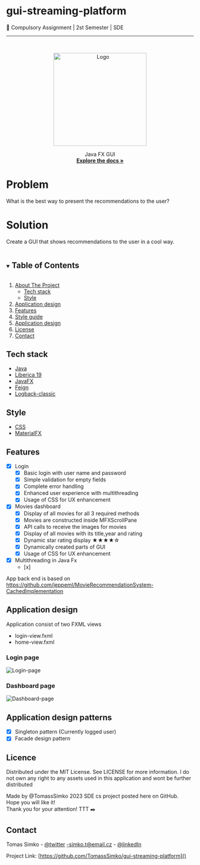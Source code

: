 <!-- PROJECT SHIELDS -->
<!--
*** I'm using markdown "reference style" links for readability.
*** Reference links are enclosed in brackets [ ] instead of parentheses ( ).
*** See the bottom of this document for the declaration of the reference variables
*** for contributors-url, forks-url, etc. This is an optional, concise syntax you may use.
*** https://www.markdownguide.org/basic-syntax/#reference-style-links
-->

# gui-streaming-platform

:school_satchel: Compulsory Assignment | 2st Semester | SDE

---

<!-- PROJECT LOGO -->
<br />
<p align="center">
  <a href="https://user-images.githubusercontent.com/72190589/218590235-65100c9b-90df-4731-a3da-ee8e570823b0.png">
    <img src="https://user-images.githubusercontent.com/72190589/218590235-65100c9b-90df-4731-a3da-ee8e570823b0.png" alt="Logo" width="250">
  </a>
  <p align="center">
    Java FX GUI
    <br />
    <a href="https://github.com/TomassSimko/Private-Movie-Collection"><strong>Explore the docs »</strong></a>
    <br />
  </p>

# Problem
What is the best way to present the recommendations to the user?

# Solution 
Create a GUI that shows recommendations to the user in a cool way.


<!-- TABLE OF CONTENTS -->
<details open="open">
  <summary><h2 style="display: inline-block">Table of Contents</h2></summary>
  <ol>
    <li>
      <a href="#">About The Project</a>
      <ul>
        <li><a href="#tech-stack">Tech stack</a></li>
        <li><a href="#style">Style</a></li>
      </ul>
    </li>
    <li><a href="#application-design">Application design</a></li>
    <li><a href="#features">Features</a></li>
    <li><a href="#style-guide">Style guide</a></li>
    <li><a href="#application-design">Application design</a></li>
    <li><a href="#licence">License</a></li>
    <li><a href="#contact">Contact</a></li>
  </ol>
</details>

## Tech stack

* [Java](https://www.java.com/en/)
* [Liberica 19](https://bell-sw.com/libericajdk/)
* [JavaFX](https://openjfx.io/)
* [Feign](https://github.com/OpenFeign/feign)
* [Logback-classic](https://logback.qos.ch/)

## Style

* [CSS](https://developer.mozilla.org/en-US/docs/Web/CSS/Reference)
* [MaterialFX](https://github.com/palexdev/MaterialFX)

<!-- ABOUT THE PROJECT -->

## Features

- [x] Login
    - [x] Basic login with user name and password
    - [x] Simple validation for empty fields 
    - [x] Complete error handling 
    - [x] Enhanced user experience with multithreading
    - [x] Usage of CSS for UX enhancement
- [x] Movies dashboard
    - [x] Display of all movies for all 3 required methods 
    - [x] Movies are constructed inside MFXScrollPane
    - [x] API calls to receive the images for movies 
    - [x] Display of all movies with its title,year and rating 
    - [x] Dynamic star rating display ★★★★☆
    - [x] Dynamically created parts of GUI
    - [x] Usage of CSS for UX enhancement
- [x] Multithreading in Java Fx 
    - [x]

App back end is based on <br>
https://github.com/jeppeml/MovieRecommendationSystem-CachedImplementation

## Application design
Application consist of two FXML views 
- login-view.fxml
- home-view.fxml
### Login page

![Login-page](https://user-images.githubusercontent.com/72190589/218592107-4080de78-063d-4d9b-a733-bb6bcccde2b7.png)

### Dashboard page
![Dashboard-page](https://user-images.githubusercontent.com/72190589/218592132-4e4758a6-89b5-4c07-a78a-2ed995acf889.png)

## Application design patterns

- [x] Singleton pattern (Currently logged user)
- [x] Facade design pattern

## Licence

Distributed under the MIT License. See LICENSE for more information.
I do not own any right to any assets used in this application and wont be further distributed 

Made by @TomassSimko
2023 SDE cs project posted here on GitHub. <br>
Hope you will like it! <br>
Thank you for your attention!
TTT :black_nib:

## Contact

Tomas Simko - [@twitter](https://twitter.com/TomasSimko_) -simko.t@email.cz - [@linkedIn](https://www.linkedin.com/in/tomas-simko/)

Project Link: [https://github.com/TomassSimko/gui-streaming-platform]()

<!-- MARKDOWN LINKS & IMAGES -->
<!-- https://www.markdownguide.org/basic-syntax/#reference-style-links -->
